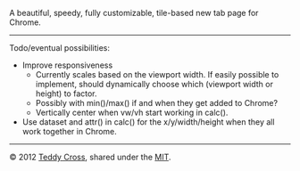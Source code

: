 A beautiful, speedy, fully customizable, tile-based new tab page for Chrome.

---

Todo/eventual possibilities:

* Improve responsiveness
	* Currently scales based on the viewport width. If easily possible to implement, should dynamically choose which (viewport width or height) to factor.
	* Possibly with min()/max() if and when they get added to Chrome?
	* Vertically center when vw/vh start working in calc().
* Use dataset and attr() in calc() for the x/y/width/height when they all work together in Chrome.

---

© 2012 [Teddy Cross](http://tkaz.ec), shared under the [MIT](http://www.opensource.org/licenses/MIT).